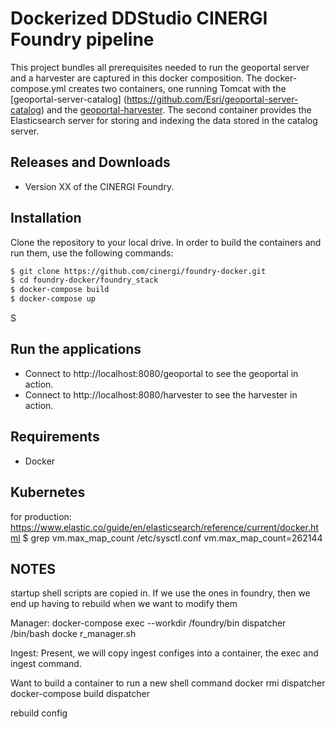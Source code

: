 # Dockerized DDStudio CINERGI Foundry pipeline

This project bundles all prerequisites needed to run the 
geoportal server and a harvester are captured
 in this docker composition. 
 The docker-compose.yml creates two containers, 
 one running Tomcat with the [geoportal-server-catalog]
 (https://github.com/Esri/geoportal-server-catalog) 
 and the [geoportal-harvester](https://github.com/Esri/geoportal-harvester). 
 The second container provides the Elasticsearch server for 
 storing and indexing the data stored in the catalog server.


## Releases and Downloads
- Version XX of the CINERGI Foundry.

## Installation
 
Clone the repository to your local drive. In order to build the containers and run them, use the following commands:
```bash
$ git clone https://github.com/cinergi/foundry-docker.git
$ cd foundry-docker/foundry_stack
$ docker-compose build
$ docker-compose up
```

S
## Run the applications

* Connect to http://localhost:8080/geoportal to see the geoportal in action. 
* Connect to http://localhost:8080/harvester to see the harvester in action. 

## Requirements

* Docker

## Kubernetes 
for production:
https://www.elastic.co/guide/en/elasticsearch/reference/current/docker.html
$ grep vm.max_map_count /etc/sysctl.conf
vm.max_map_count=262144

## NOTES
startup shell scripts are copied in. If we use the ones in foundry, then
we end up having to rebuild when we want to modify them


Manager:
docker-compose  exec --workdir /foundry/bin dispatcher /bin/bash docke
r_manager.sh

Ingest:
Present, we will copy ingest configes into a container, the 
exec and ingest command.

Want to build a container to run a new shell command
docker rmi dispatcher
docker-compose build dispatcher

rebuild config